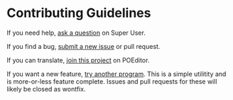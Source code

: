 Contributing Guidelines
=======================

If you need help, [ask a question][1] on Super User.

If you find a bug, [submit a new issue][2] or pull request.

If you can translate, [join this project][3] on POEditor.

If you want a new feature, [try another program][4]. This is a simple utilitity and is more-or-less feature complete.
Issues and pull requests for these will likely be closed as wontfix.


  [1]: http://superuser.com/questions/ask?tags=image-resizer
  [2]: https://github.com/bricelam/ImageResizer/issues/new
  [3]: https://poeditor.com/join/project/fqkB4t3mez
  [4]: http://www.pinta-project.com
